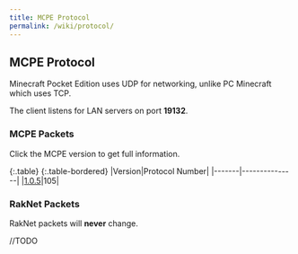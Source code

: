 ```yaml
---
title: MCPE Protocol
permalink: /wiki/protocol/
---
```

## MCPE Protocol
Minecraft Pocket Edition uses UDP for networking, unlike PC Minecraft which uses TCP.  
  
The client listens for LAN servers on port **19132**.

### MCPE Packets
Click the MCPE version to get full information.

{:.table}
{:.table-bordered}
|Version|Protocol Number|
|-------|---------------|
|[1.0.5](1.0.5/)|105|

### RakNet Packets
RakNet packets will **never** change.  
  
//TODO
